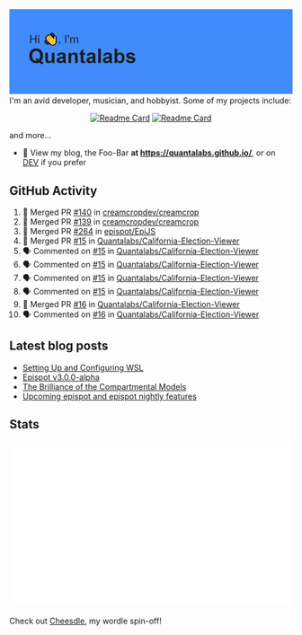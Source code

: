 <img src="header.png">
I'm an avid developer, musician, and hobbyist. Some of my projects include:
<p align='center'><a href="https://github.com/Quantalabs/EpiJS"><img src="https://github-readme-stats.vercel.app/api/pin/?username=epispot&amp;repo=EpiJS" alt="Readme Card"></a>
<a href="https://github.com/Quantalabs/NCOVDashboard"><img src="https://github-readme-stats.vercel.app/api/pin/?username=Quantalabs&amp;repo=NCOVDashboard" alt="Readme Card"></a></p>


and more...

- 📜 View my blog, the Foo-Bar **at https://quantalabs.github.io/**, or on [DEV](https://dev.to/Quantalabs) if you prefer

## GitHub Activity
<!--START_SECTION:activity-->
1. 🎉 Merged PR [#140](https://github.com/creamcropdev/creamcrop/pull/140) in [creamcropdev/creamcrop](https://github.com/creamcropdev/creamcrop)
2. 🎉 Merged PR [#139](https://github.com/creamcropdev/creamcrop/pull/139) in [creamcropdev/creamcrop](https://github.com/creamcropdev/creamcrop)
3. 🎉 Merged PR [#264](https://github.com/epispot/EpiJS/pull/264) in [epispot/EpiJS](https://github.com/epispot/EpiJS)
4. 🎉 Merged PR [#15](https://github.com/Quantalabs/California-Election-Viewer/pull/15) in [Quantalabs/California-Election-Viewer](https://github.com/Quantalabs/California-Election-Viewer)
5. 🗣 Commented on [#15](https://github.com/Quantalabs/California-Election-Viewer/issues/15) in [Quantalabs/California-Election-Viewer](https://github.com/Quantalabs/California-Election-Viewer)
6. 🗣 Commented on [#15](https://github.com/Quantalabs/California-Election-Viewer/issues/15) in [Quantalabs/California-Election-Viewer](https://github.com/Quantalabs/California-Election-Viewer)
7. 🗣 Commented on [#15](https://github.com/Quantalabs/California-Election-Viewer/issues/15) in [Quantalabs/California-Election-Viewer](https://github.com/Quantalabs/California-Election-Viewer)
8. 🗣 Commented on [#15](https://github.com/Quantalabs/California-Election-Viewer/issues/15) in [Quantalabs/California-Election-Viewer](https://github.com/Quantalabs/California-Election-Viewer)
9. 🎉 Merged PR [#16](https://github.com/Quantalabs/California-Election-Viewer/pull/16) in [Quantalabs/California-Election-Viewer](https://github.com/Quantalabs/California-Election-Viewer)
10. 🗣 Commented on [#16](https://github.com/Quantalabs/California-Election-Viewer/issues/16) in [Quantalabs/California-Election-Viewer](https://github.com/Quantalabs/California-Election-Viewer)
<!--END_SECTION:activity-->

## Latest blog posts
<!-- BLOG-POST-LIST:START -->
- [Setting Up and Configuring WSL](https://dev.to/quantalabs/setting-up-and-configuring-wsl-392c)
- [Epispot v3.0.0-alpha](https://dev.to/epispot/epispot-v3-0-0-alpha-5heh)
- [The Brilliance of the Compartmental Models](https://dev.to/quantalabs/the-brilliance-of-the-compartmental-models-1j99)
- [Upcoming epispot and epispot nightly features](https://dev.to/epispot/upcoming-epispot-and-epispot-nightly-features-52ep)
<!-- BLOG-POST-LIST:END -->


## Stats
<p align="center"><img src="https://github.com/Quantalabs/github-stats/raw/master/generated/languages.svg" alt="Language Stats"><br>

Check out [Cheesdle](https://cheesdle.vercel.app), my wordle spin-off!
